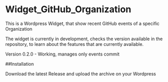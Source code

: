 # Widget_GitHub_Organization
 This is a Wordpress Widget, that show recent GitHub events of a specific Organization


The widget is currently in development, checks the version available in the repository, to learn about the features that are currently available.

Version 0.2.0 - Working, manages only events commit


##Installation

Download the latest Release and upload the archive on your Wordpress
